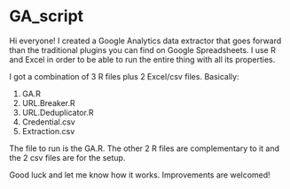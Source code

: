 # GA_script

Hi everyone! I created a Google Analytics data extractor that goes forward than the traditional plugins you can find on Google Spreadsheets. I use R and Excel in order to be able to run the entire thing with all its properties.

I got a combination of 3 R files plus 2 Excel/csv files. Basically:
  1) GA.R
  2) URL.Breaker.R
  3) URL.Deduplicator.R
  4) Credential.csv
  5) Extraction.csv
  
 The file to run is the GA.R. The other 2 R files are complementary to it and the 2 csv files are for the setup.
 
 Good luck and let me know how it works. Improvements are welcomed!
